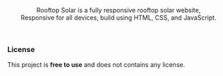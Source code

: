<div align="center">

  Rooftop Solar is a fully responsive rooftop solar website, <br />Responsive for all devices, build using HTML, CSS, and JavaScript.

</div>

<br />

### License

This project is **free to use** and does not contains any license.
